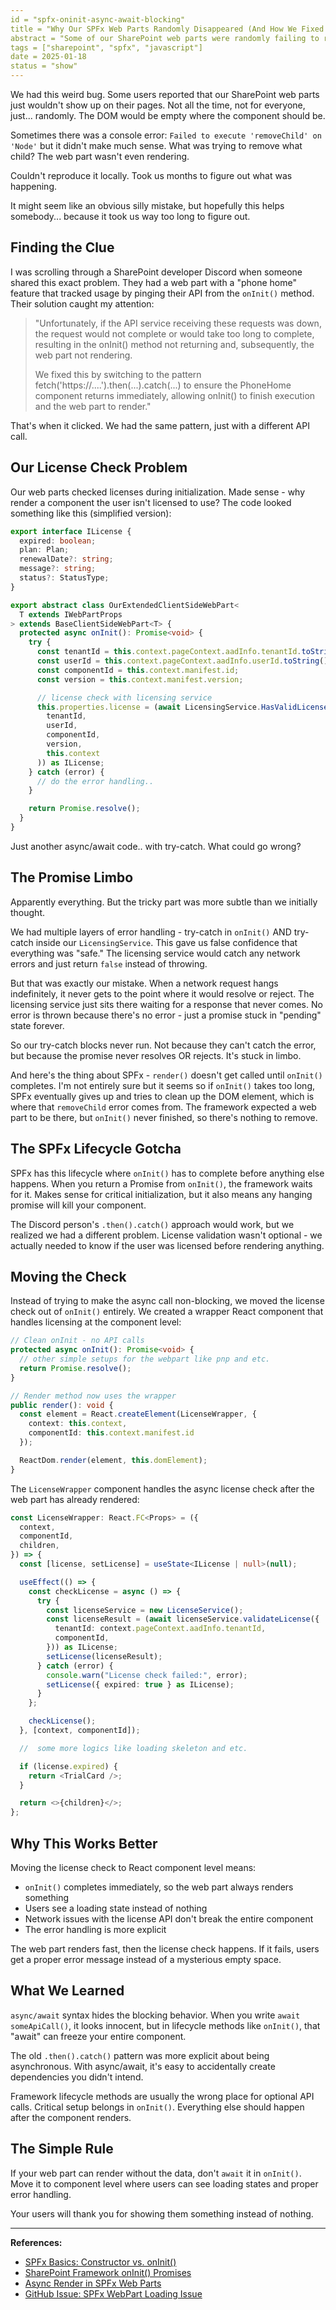 ```yaml
---
id = "spfx-oninit-async-await-blocking"
title = "Why Our SPFx Web Parts Randomly Disappeared (And How We Fixed It)"
abstract = "Some of our SharePoint web parts were randomly failing to render for certain users. The problem? An async/await call in onInit() that seemed harmless until it wasn't."
tags = ["sharepoint", "spfx", "javascript"]
date = 2025-01-18
status = "show"
---
```


We had this weird bug. Some users reported that our SharePoint web parts just wouldn't show up on their pages. Not all the time, not for everyone, just... randomly. The DOM would be empty where the component should be.

Sometimes there was a console error: `Failed to execute 'removeChild' on 'Node'` but it didn't make much sense. What was trying to remove what child? The web part wasn't even rendering.

Couldn't reproduce it locally. Took us months to figure out what was happening.

It might seem like an obvious silly mistake, but hopefully this helps somebody... because it took us way too long to figure out.

## Finding the Clue

I was scrolling through a SharePoint developer Discord when someone shared this exact problem. They had a web part with a "phone home" feature that tracked usage by pinging their API from the `onInit()` method. Their solution caught my attention:

> "Unfortunately, if the API service receiving these requests was down, the request would not complete or would take too long to complete, resulting in the onInit() method not returning and, subsequently, the web part not rendering.
>
> We fixed this by switching to the pattern fetch('https://....').then(...).catch(...) to ensure the PhoneHome component returns immediately, allowing onInit() to finish execution and the web part to render."

That's when it clicked. We had the same pattern, just with a different API call.

## Our License Check Problem

Our web parts checked licenses during initialization. Made sense - why render a component the user isn't licensed to use? The code looked something like this (simplified version):

```typescript
export interface ILicense {
  expired: boolean;
  plan: Plan;
  renewalDate?: string;
  message?: string;
  status?: StatusType;
}

export abstract class OurExtendedClientSideWebPart<
  T extends IWebPartProps
> extends BaseClientSideWebPart<T> {
  protected async onInit(): Promise<void> {
    try {
      const tenantId = this.context.pageContext.aadInfo.tenantId.toString();
      const userId = this.context.pageContext.aadInfo.userId.toString();
      const componentId = this.context.manifest.id;
      const version = this.context.manifest.version;

      // license check with licensing service
      this.properties.license = (await LicensingService.HasValidLicense(
        tenantId,
        userId,
        componentId,
        version,
        this.context
      )) as ILicense;
    } catch (error) {
      // do the error handling..
    }

    return Promise.resolve();
  }
}
```

Just another async/await code.. with try-catch. What could go wrong?

## The Promise Limbo

Apparently everything. But the tricky part was more subtle than we initially thought.

We had multiple layers of error handling - try-catch in `onInit()` AND try-catch inside our `LicensingService`. This gave us false confidence that everything was "safe." The licensing service would catch any network errors and just return `false` instead of throwing.

But that was exactly our mistake. When a network request hangs indefinitely, it never gets to the point where it would resolve or reject. The licensing service just sits there waiting for a response that never comes. No error is thrown because there's no error - just a promise stuck in "pending" state forever.

So our try-catch blocks never run. Not because they can't catch the error, but because the promise never resolves OR rejects. It's stuck in limbo.

And here's the thing about SPFx - `render()` doesn't get called until `onInit()` completes. I'm not entirely sure but it seems so if `onInit()` takes too long, SPFx eventually gives up and tries to clean up the DOM element, which is where that `removeChild` error comes from. The framework expected a web part to be there, but `onInit()` never finished, so there's nothing to remove.

## The SPFx Lifecycle Gotcha

SPFx has this lifecycle where `onInit()` has to complete before anything else happens. When you return a Promise from `onInit()`, the framework waits for it. Makes sense for critical initialization, but it also means any hanging promise will kill your component.

The Discord person's `.then().catch()` approach would work, but we realized we had a different problem. License validation wasn't optional - we actually needed to know if the user was licensed before rendering anything.

## Moving the Check

Instead of trying to make the async call non-blocking, we moved the license check out of `onInit()` entirely. We created a wrapper React component that handles licensing at the component level:

```typescript
// Clean onInit - no API calls
protected async onInit(): Promise<void> {
  // other simple setups for the webpart like pnp and etc.
  return Promise.resolve();
}

// Render method now uses the wrapper
public render(): void {
  const element = React.createElement(LicenseWrapper, {
    context: this.context,
    componentId: this.context.manifest.id
  });

  ReactDom.render(element, this.domElement);
}
```

The `LicenseWrapper` component handles the async license check after the web part has already rendered:

```typescript
const LicenseWrapper: React.FC<Props> = ({
  context,
  componentId,
  children,
}) => {
  const [license, setLicense] = useState<ILicense | null>(null);

  useEffect(() => {
    const checkLicense = async () => {
      try {
        const licenseService = new LicenseService();
        const licenseResult = (await licenseService.validateLicense({
          tenantId: context.pageContext.aadInfo.tenantId,
          componentId,
        })) as ILicense;
        setLicense(licenseResult);
      } catch (error) {
        console.warn("License check failed:", error);
        setLicense({ expired: true } as ILicense);
      }
    };

    checkLicense();
  }, [context, componentId]);

  //  some more logics like loading skeleton and etc.

  if (license.expired) {
    return <TrialCard />;
  }

  return <>{children}</>;
};
```

## Why This Works Better

Moving the license check to React component level means:

- `onInit()` completes immediately, so the web part always renders something
- Users see a loading state instead of nothing
- Network issues with the license API don't break the entire component
- The error handling is more explicit

The web part renders fast, then the license check happens. If it fails, users get a proper error message instead of a mysterious empty space.

## What We Learned

`async/await` syntax hides the blocking behavior. When you write `await someApiCall()`, it looks innocent, but in lifecycle methods like `onInit()`, that "await" can freeze your entire component.

The old `.then().catch()` pattern was more explicit about being asynchronous. With async/await, it's easy to accidentally create dependencies you didn't intend.

Framework lifecycle methods are usually the wrong place for optional API calls. Critical setup belongs in `onInit()`. Everything else should happen after the component renders.

## The Simple Rule

If your web part can render without the data, don't `await` it in `onInit()`. Move it to component level where users can see loading states and proper error handling.

Your users will thank you for showing them something instead of nothing.

---

**References:**

- [SPFx Basics: Constructor vs. onInit()](https://www.voitanos.io/blog/initialize-sharepoint-framework-components-constructor-oninit/)
- [SharePoint Framework onInit() Promises](https://sharepoint.stackexchange.com/questions/222515/sharepoint-framework-spfx-oninit-promises)
- [Async Render in SPFx Web Parts](https://blog.aterentiev.com/async-render-spfx-web-parts)
- [GitHub Issue: SPFx WebPart Loading Issue](https://github.com/SharePoint/sp-dev-docs/issues/9062)
